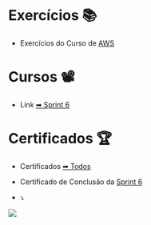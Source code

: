 # Exercícios 📚

- Exercícios do Curso de
[AWS](exercicios/)


# Cursos 📽
- Link
[➡ Sprint 6](https://natural-oyster-41d.notion.site/Sprint-6-ad6cb894273542939e99fe83c37ac122?pvs=4)


# Certificados 🏆

- Certificados
[➡ Todos](certificados)

- Certificado de Conclusão da
[Sprint 6](https://www.udemy.com/certificate/UC-3c57b896-1350-4ef3-ad9f-f20b72a118e5/)


- ⤵
  
![](https://media.licdn.com/dms/image/D4E22AQESF1FzjCZ5EA/feedshare-shrink_2048_1536/0/1690979557128?e=1697673600&v=beta&t=KQBWepNCvi98_nkbJtaTepPTpOBHGdvCZkYAItGV6M8)

